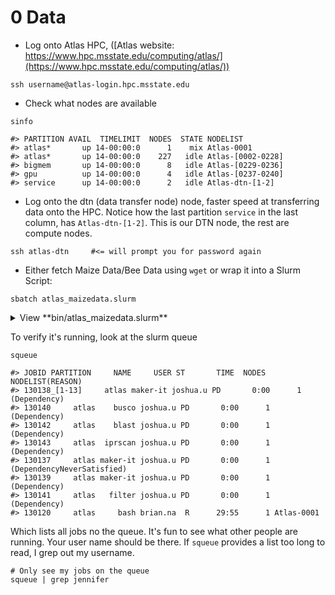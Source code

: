 # 0 Data

* Log onto Atlas HPC, ([Atlas website: https://www.hpc.msstate.edu/computing/atlas/](https://www.hpc.msstate.edu/computing/atlas/))

```
ssh username@atlas-login.hpc.msstate.edu
```

* Check what nodes are available

```
sinfo

#> PARTITION AVAIL  TIMELIMIT  NODES  STATE NODELIST 
#> atlas*       up 14-00:00:0      1    mix Atlas-0001 
#> atlas*       up 14-00:00:0    227   idle Atlas-[0002-0228] 
#> bigmem       up 14-00:00:0      8   idle Atlas-[0229-0236] 
#> gpu          up 14-00:00:0      4   idle Atlas-[0237-0240] 
#> service      up 14-00:00:0      2   idle Atlas-dtn-[1-2] 
```

* Log onto the dtn (data transfer node) node, faster speed at transferring data onto the HPC. Notice how the last partition `service` in the last column, has `Atlas-dtn-[1-2]`. This is our DTN node, the rest are compute nodes.

```
ssh atlas-dtn     #<= will prompt you for password again
```

* Either fetch Maize Data/Bee Data using `wget` or wrap it into a Slurm Script:

```
sbatch atlas_maizedata.slurm
```

<details><summary>View **bin/atlas_maizedata.slurm**</summary>

```
#! /usr/bin/env bash
#SBATCH --nodes=1
#SBATCH -p service         #<= notice how this is the dtn node
#SBATCH --ntasks-per-node=2
#SBATCH --time=24:00:00
#SBATCH --job-name=Maize
#SBATCH --output=R-%x.%J.out
#SBATCH --error=R-%x.%J.err
# --mail-user=username@email.com
# --mail-type=begin
# --mail-type=end
# --account=projectname   #<= atlas requires this

set -e
set -u

# === Set working directory and in/out variables
cd ${SLURM_SUBMIT_DIR}

# === Main Program
wget ftp://ftp.sra.ebi.ac.uk/vol1/fastq/SRR157/004/SRR1573504/SRR1573504_1.fastq.gz
wget ftp://ftp.sra.ebi.ac.uk/vol1/fastq/SRR157/004/SRR1573504/SRR1573504_2.fastq.gz
wget ftp://ftp.sra.ebi.ac.uk/vol1/fastq/SRR157/005/SRR1573505/SRR1573505_1.fastq.gz
wget ftp://ftp.sra.ebi.ac.uk/vol1/fastq/SRR157/005/SRR1573505/SRR1573505_2.fastq.gz
# ... other wget commands, shortened for ease of reading

```

</details>

To verify it's running, look at the slurm queue 

```
squeue

#> JOBID PARTITION     NAME     USER ST       TIME  NODES NODELIST(REASON) 
#> 130138_[1-13]     atlas maker-it joshua.u PD       0:00      1 (Dependency) 
#> 130140     atlas    busco joshua.u PD       0:00      1 (Dependency) 
#> 130142     atlas    blast joshua.u PD       0:00      1 (Dependency) 
#> 130143     atlas  iprscan joshua.u PD       0:00      1 (Dependency) 
#> 130137     atlas maker-it joshua.u PD       0:00      1 (DependencyNeverSatisfied) 
#> 130139     atlas maker-it joshua.u PD       0:00      1 (Dependency) 
#> 130141     atlas   filter joshua.u PD       0:00      1 (Dependency) 
#> 130120     atlas     bash brian.na  R      29:55      1 Atlas-0001 
```

Which lists all jobs no the queue. It's fun to see what other people are running. Your user name should be there. If `squeue` provides a list too long to read, I grep out my username.

```
# Only see my jobs on the queue
squeue | grep jennifer
```
